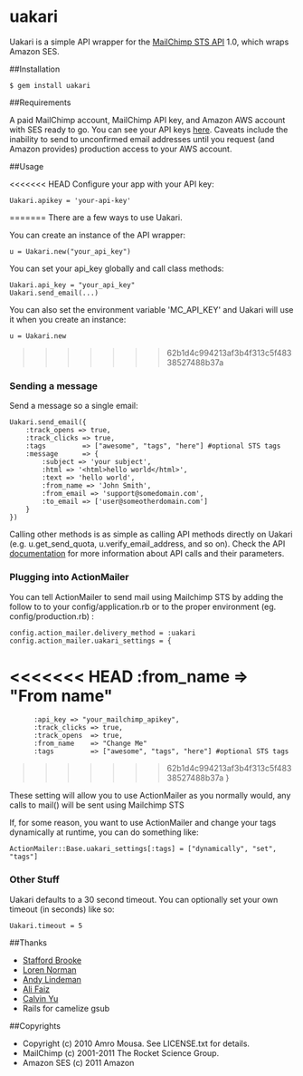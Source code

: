 # uakari

Uakari is a simple API wrapper for the [MailChimp STS API](http://http://apidocs.mailchimp.com/sts/1.0/) 1.0, which wraps Amazon SES.

##Installation

    $ gem install uakari
    
##Requirements

A paid MailChimp account, MailChimp API key, and Amazon AWS account with SES ready to go. You can see your API keys [here](http://admin.mailchimp.com/account/api). Caveats include the inability to send to unconfirmed email addresses until you request (and Amazon provides) production access to your AWS account.
 

##Usage

<<<<<<< HEAD
Configure your app with your API key:

    Uakari.apikey = 'your-api-key'

=======
There are a few ways to use Uakari.

You can create an instance of the API wrapper:

    u = Uakari.new("your_api_key")

You can set your api_key globally and call class methods:

    Uakari.api_key = "your_api_key"
    Uakari.send_email(...)

You can also set the environment variable 'MC_API_KEY' and Uakari will use it when you create an instance:

    u = Uakari.new
>>>>>>> 62b1d4c994213af3b4f313c5f48338527488b37a

### Sending a message

Send a message so a single email:

    Uakari.send_email({
        :track_opens => true, 
        :track_clicks => true, 
        :tags         => ["awesome", "tags", "here"] #optional STS tags
        :message      => { 
            :subject => 'your subject', 
            :html => '<html>hello world</html>', 
            :text => 'hello world', 
            :from_name => 'John Smith', 
            :from_email => 'support@somedomain.com', 
            :to_email => ['user@someotherdomain.com']
        }
    })

Calling other methods is as simple as calling API methods directly on Uakari (e.g. u.get_send_quota, u.verify_email_address, and so on). Check the API [documentation](http://apidocs.mailchimp.com/sts/1.0/) for more information about API calls and their parameters.


### Plugging into ActionMailer

You can tell ActionMailer to send mail using Mailchimp STS by adding the follow to to your config/application.rb or to the proper environment (eg. config/production.rb) :
    
    config.action_mailer.delivery_method = :uakari
    config.action_mailer.uakari_settings = {
<<<<<<< HEAD
          :from_name    => "From name"
=======
          :api_key => "your_mailchimp_apikey",
          :track_clicks => true,
          :track_opens  => true, 
          :from_name    => "Change Me"
          :tags         => ["awesome", "tags", "here"] #optional STS tags
>>>>>>> 62b1d4c994213af3b4f313c5f48338527488b37a
     }

These setting will allow you to use ActionMailer as you normally would, any calls to mail() will be sent using Mailchimp STS

If, for some reason, you want to use ActionMailer and change your tags dynamically at runtime, you can do something like:

    ActionMailer::Base.uakari_settings[:tags] = ["dynamically", "set", "tags"]

### Other Stuff

Uakari defaults to a 30 second timeout. You can optionally set your own timeout (in seconds) like so:

    Uakari.timeout = 5

##Thanks

* [Stafford Brooke](https://github.com/srbiv)
* [Loren Norman](https://github.com/lorennorman)
* [Andy Lindeman](https://github.com/alindeman)
* [Ali Faiz](https://github.com/alif)
* [Calvin Yu](https://github.com/cyu)
* Rails for camelize gsub

##Copyrights

* Copyright (c) 2010 Amro Mousa. See LICENSE.txt for details.
* MailChimp (c) 2001-2011 The Rocket Science Group.
* Amazon SES (c) 2011 Amazon